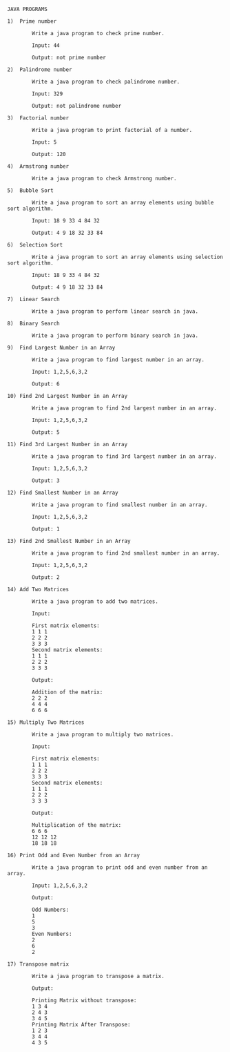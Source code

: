 
	JAVA PROGRAMS
	
	1)	Prime number
	
			Write a java program to check prime number.

			Input: 44

			Output: not prime number
	
	2)	Palindrome number
	
			Write a java program to check palindrome number.

			Input: 329

			Output: not palindrome number
	
	3)	Factorial number
	
			Write a java program to print factorial of a number.

			Input: 5

			Output: 120
	
	4)	Armstrong number
			
			Write a java program to check Armstrong number.
	
	5)	Bubble Sort

			Write a java program to sort an array elements using bubble sort algorithm.

			Input: 18 9 33 4 84 32

			Output: 4 9 18 32 33 84
			
	6)	Selection Sort

			Write a java program to sort an array elements using selection sort algorithm.

			Input: 18 9 33 4 84 32

			Output: 4 9 18 32 33 84
			
	7)	Linear Search

			Write a java program to perform linear search in java.	
			
	8)	Binary Search

			Write a java program to perform binary search in java.
			
	9)	Find Largest Number in an Array

			Write a java program to find largest number in an array.

			Input: 1,2,5,6,3,2

			Output: 6
			
	10)	Find 2nd Largest Number in an Array

			Write a java program to find 2nd largest number in an array.

			Input: 1,2,5,6,3,2

			Output: 5
			
	11)	Find 3rd Largest Number in an Array

			Write a java program to find 3rd largest number in an array.

			Input: 1,2,5,6,3,2

			Output: 3
			
	12)	Find Smallest Number in an Array

			Write a java program to find smallest number in an array.

			Input: 1,2,5,6,3,2

			Output: 1
			
	13)	Find 2nd Smallest Number in an Array

			Write a java program to find 2nd smallest number in an array.

			Input: 1,2,5,6,3,2

			Output: 2	
			
	14)	Add Two Matrices

			Write a java program to add two matrices.

			Input:

			First matrix elements:
			1 1 1
			2 2 2
			3 3 3
			Second matrix elements:
			1 1 1
			2 2 2
			3 3 3

			Output:

			Addition of the matrix:
			2 2 2
			4 4 4
			6 6 6
			
	15)	Multiply Two Matrices

			Write a java program to multiply two matrices.

			Input:

			First matrix elements:
			1 1 1
			2 2 2
			3 3 3
			Second matrix elements:
			1 1 1
			2 2 2
			3 3 3

			Output:

			Multiplication of the matrix:
			6 6 6
			12 12 12
			18 18 18
			
	16)	Print Odd and Even Number from an Array

			Write a java program to print odd and even number from an array.

			Input: 1,2,5,6,3,2

			Output:

			Odd Numbers:
			1
			5
			3
			Even Numbers:
			2
			6
			2
			
	17)	Transpose matrix

			Write a java program to transpose a matrix.

			Output:

			Printing Matrix without transpose:
			1 3 4 
			2 4 3 
			3 4 5 
			Printing Matrix After Transpose:
			1 2 3 
			3 4 4 
			4 3 5 
			
			



	
			
			
			
			
			
			
			
			
			
			
			
			
			
			
			
			
			
			
			
			
			
			
